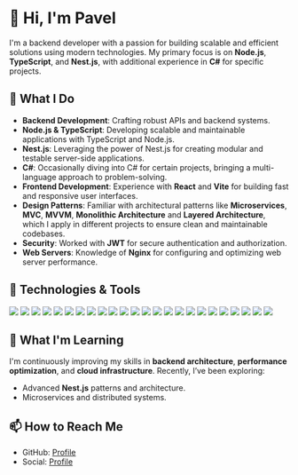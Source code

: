 # 👋 Hi, I'm Pavel

I'm a backend developer with a passion for building scalable and efficient solutions using modern technologies. My primary focus is on **Node.js**, **TypeScript**, and **Nest.js**, with additional experience in **C#** for specific projects.

## 🚀 What I Do

- **Backend Development**: Crafting robust APIs and backend systems.
- **Node.js & TypeScript**: Developing scalable and maintainable applications with TypeScript and Node.js.
- **Nest.js**: Leveraging the power of Nest.js for creating modular and testable server-side applications.
- **C#**: Occasionally diving into C# for certain projects, bringing a multi-language approach to problem-solving.
- **Frontend Development**: Experience with **React** and **Vite** for building fast and responsive user interfaces.
- **Design Patterns**: Familiar with architectural patterns like **Microservices**, **MVC**, **MVVM**, **Monolithic Architecture** and **Layered Architecture**, which I apply in different projects to ensure clean and maintainable codebases.
- **Security**: Worked with **JWT** for secure authentication and authorization.
- **Web Servers**: Knowledge of **Nginx** for configuring and optimizing web server performance.

## 🔧 Technologies & Tools
  ![](https://img.shields.io/badge/PostgreSQL-316192?style=for-the-badge&logo=postgresql&logoColor=white)
  ![](https://img.shields.io/badge/MySQL-00000F?style=for-the-badge&logo=mysql&logoColor=white)
  ![](https://img.shields.io/badge/MongoDB-4EA94B?style=for-the-badge&logo=mongodb&logoColor=white)
  ![](https://img.shields.io/badge/Docker-2CA5E0?style=for-the-badge&logo=docker&logoColor=white)
  ![](https://img.shields.io/badge/Nginx-009639?style=for-the-badge&logo=nginx&logoColor=white)
  ![](https://img.shields.io/badge/C%23-239120?style=for-the-badge&logo=c-sharp&logoColor=white)
  ![](https://img.shields.io/badge/.NET-5C2D91?style=for-the-badge&logo=.net&logoColor=white)
  ![](https://img.shields.io/badge/JavaScript-323330?style=for-the-badge&logo=javascript&logoColor=F7DF1E)
  ![](https://img.shields.io/badge/TypeScript-007ACC?style=for-the-badge&logo=typescript&logoColor=white)
  ![](https://img.shields.io/badge/Node.js-43853D?style=for-the-badge&logo=node.js&logoColor=white)
  ![](https://img.shields.io/badge/nestjs-E0234E?style=for-the-badge&logo=nestjs&logoColor=white)
  ![](https://img.shields.io/badge/Express.js-404D59?style=for-the-badge)
  ![](https://img.shields.io/badge/sequelize-323330?style=for-the-badge&logo=sequelize&logoColor=blue)
  ![](https://img.shields.io/badge/typeorm-FE0803?style=for-the-badge&logo=typeorm&logoColor=white)
  ![](https://img.shields.io/badge/redis-CC0000.svg?&style=for-the-badge&logo=redis&logoColor=white)
  ![](https://img.shields.io/badge/React-20232A?style=for-the-badge&logo=react&logoColor=61DAFB)
  ![](https://img.shields.io/badge/eslint-3A33D1?style=for-the-badge&logo=eslint&logoColor=white)
  ![](https://img.shields.io/badge/prettier-1A2C34?style=for-the-badge&logo=prettier&logoColor=F7BA3E)
  ![](https://img.shields.io/badge/Zod-000000?style=for-the-badge&logo=zod&logoColor=3068B7)
  ![](https://img.shields.io/badge/json%20web%20tokens-323330?style=for-the-badge&logo=json-web-tokens&logoColor=pink)
  ![](https://img.shields.io/badge/Linux_Mint-87CF3E?style=for-the-badge&logo=linux-mint&logoColor=white)
  ![](https://img.shields.io/badge/GIT-E44C30?style=for-the-badge&logo=git&logoColor=white)
  ![](https://img.shields.io/badge/Portainer-13BEF9?style=for-the-badge&logo=portainer&logoColor=white)
  ![](https://img.shields.io/badge/Jenkins-D24939?style=for-the-badge&logo=Jenkins&logoColor=white)


## 🌱 What I'm Learning

I'm continuously improving my skills in **backend architecture**, **performance optimization**, and **cloud infrastructure**. Recently, I’ve been exploring:

- Advanced **Nest.js** patterns and architecture.
- Microservices and distributed systems.

## 📫 How to Reach Me

- GitHub: [Profile](https://github.com/DefPavel)
- Social: [Profile](https://t.me/Vergel_23)
